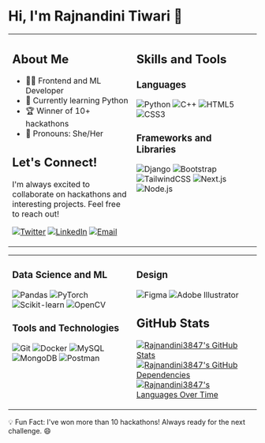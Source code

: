 # Hi, I'm Rajnandini Tiwari 👋

<table>
<tr>
<td valign="top" width="50%">

## About Me
- 👩‍💻 Frontend and ML Developer
- 🌱 Currently learning Python
- 🏆 Winner of 10+ hackathons
- 💬 Pronouns: She/Her

## Let's Connect!
I'm always excited to collaborate on hackathons and interesting projects. Feel free to reach out!

[![Twitter](https://img.shields.io/badge/Twitter-1DA1F2?style=for-the-badge&logo=twitter&logoColor=white)](https://twitter.com/rajnandini3847)
[![LinkedIn](https://img.shields.io/badge/LinkedIn-0077B5?style=for-the-badge&logo=linkedin&logoColor=white)](https://linkedin.com/in/rajnandinitiwari)
[![Email](https://img.shields.io/badge/Email-D14836?style=for-the-badge&logo=gmail&logoColor=white)](mailto:rajnandinitiwari3847@gmail.com)

</td>
<td valign="top" width="50%">

## Skills and Tools

### Languages
![Python](https://img.shields.io/badge/Python-3776AB?style=for-the-badge&logo=python&logoColor=white)
![C++](https://img.shields.io/badge/C++-00599C?style=for-the-badge&logo=c%2B%2B&logoColor=white)
![HTML5](https://img.shields.io/badge/HTML5-E34F26?style=for-the-badge&logo=html5&logoColor=white)
![CSS3](https://img.shields.io/badge/CSS3-1572B6?style=for-the-badge&logo=css3&logoColor=white)

### Frameworks and Libraries
![Django](https://img.shields.io/badge/Django-092E20?style=for-the-badge&logo=django&logoColor=white)
![Bootstrap](https://img.shields.io/badge/Bootstrap-563D7C?style=for-the-badge&logo=bootstrap&logoColor=white)
![TailwindCSS](https://img.shields.io/badge/TailwindCSS-38B2AC?style=for-the-badge&logo=tailwind-css&logoColor=white)
![Next.js](https://img.shields.io/badge/Next.js-000000?style=for-the-badge&logo=next.js&logoColor=white)
![Node.js](https://img.shields.io/badge/Node.js-339933?style=for-the-badge&logo=node.js&logoColor=white)

</td>
</tr>
</table>

<table>
<tr>
<td valign="top" width="50%">

### Data Science and ML
![Pandas](https://img.shields.io/badge/Pandas-150458?style=for-the-badge&logo=pandas&logoColor=white)
![PyTorch](https://img.shields.io/badge/PyTorch-EE4C2C?style=for-the-badge&logo=pytorch&logoColor=white)
![Scikit-learn](https://img.shields.io/badge/Scikit--learn-F7931E?style=for-the-badge&logo=scikit-learn&logoColor=white)
![OpenCV](https://img.shields.io/badge/OpenCV-5C3EE8?style=for-the-badge&logo=opencv&logoColor=white)

### Tools and Technologies
![Git](https://img.shields.io/badge/Git-F05032?style=for-the-badge&logo=git&logoColor=white)
![Docker](https://img.shields.io/badge/Docker-2496ED?style=for-the-badge&logo=docker&logoColor=white)
![MySQL](https://img.shields.io/badge/MySQL-4479A1?style=for-the-badge&logo=mysql&logoColor=white)
![MongoDB](https://img.shields.io/badge/MongoDB-47A248?style=for-the-badge&logo=mongodb&logoColor=white)
![Postman](https://img.shields.io/badge/Postman-FF6C37?style=for-the-badge&logo=postman&logoColor=white)

</td>
<td valign="top" width="50%">

### Design
![Figma](https://img.shields.io/badge/Figma-F24E1E?style=for-the-badge&logo=figma&logoColor=white)
![Adobe Illustrator](https://img.shields.io/badge/Adobe%20Illustrator-FF9A00?style=for-the-badge&logo=adobe-illustrator&logoColor=white)

## GitHub Stats

[![Rajnandini3847's GitHub Stats](https://stats.quine.sh/Rajnandini3847/github?theme=dark)](https://quine.sh?utm_source=widgets&utm_campaign=Rajnandini3847)
[![Rajnandini3847's GitHub Dependencies](https://stats.quine.sh/Rajnandini3847/dependencies?theme=dark)](https://quine.sh?utm_source=widgets&utm_campaign=Rajnandini3847)
[![Rajnandini3847's Languages Over Time](https://stats.quine.sh/Rajnandini3847/languages-over-time?theme=dark)](https://quine.sh?utm_source=widgets&utm_campaign=Rajnandini3847)

</td>
</tr>
</table>

💡 Fun Fact: I've won more than 10 hackathons! Always ready for the next challenge. 😄
